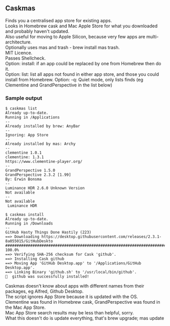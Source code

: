 ## Caskmas

Finds you a centralised app store for existing apps.  
Looks in Homebrew cask and Mac Apple Store for what you downloaded and probably haven't updated.  
Also useful for moving to Apple Silicon, because very few apps are multi-architecture.  
Optionally uses mas and trash - brew install mas trash.  
MIT Licence.  
Passes Shellcheck.  
Option: install: if an app could be replaced by one from Homebrew then do it.  
Option: list: list all apps not found in either app store, and those you could install from Homebrew.
Option: -q: Quiet mode, only lists finds (eg Clementine and GrandPerspective in the list below)

### Sample output

```
$ caskmas list
Already up-to-date.
Running in /Applications
--
Already installed by brew: AnyBar
--
Ignoring: App Store
--
Already installed by mas: Archy
--
clementine 1.0.1
clementine: 1.3.1
https://www.clementine-player.org/
--
GrandPerspective 1.5.0
GrandPerspective 2.3.2 [1.99]
By: Erwin Bonsma
--
Luminance HDR 2.6.0 Unknown Version
Not available
--
Not available
 Luminance HDR

$ caskmas install
Already up-to-date.
Running in /Downloads
--
GitHub Hasty Things Done Hastily (223)
==> Downloading https://desktop.githubusercontent.com/releases/2.3.1-8a055015/GitHubDeskto
################################################################################### 100.0%
==> Verifying SHA-256 checksum for Cask 'github'.
==> Installing Cask github
==> Moving App 'GitHub Desktop.app' to '/Applications/GitHub Desktop.app'.
==> Linking Binary 'github.sh' to '/usr/local/bin/github'.
🍺  github was successfully installed!
```

Caskmas doesn't know about apps with different names from their packages, eg Alfred, Github Desktop.  
The script ignores App Store because it is updated with the OS.  
Clementine was found in Homebrew cask, GrandPerspective was found in the Mac App Store.  
Mac App Store search results may be less than helpful, sorry.  
What this doesn't do is update everything, that's brew upgrade; mas update
